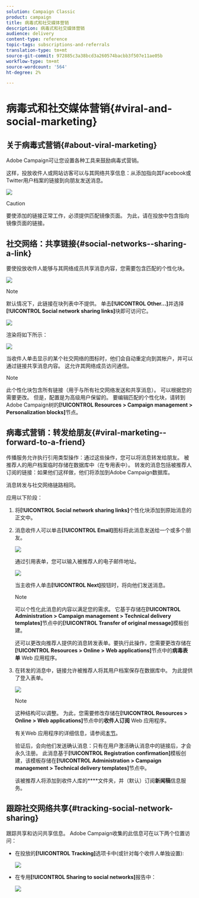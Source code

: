 ```yaml
---
solution: Campaign Classic
product: campaign
title: 病毒式和社交媒体营销
description: 病毒式和社交媒体营销
audience: delivery
content-type: reference
topic-tags: subscriptions-and-referrals
translation-type: tm+mt
source-git-commit: 972885c3a38bcd3a260574bacbb3f507e11ae05b
workflow-type: tm+mt
source-wordcount: '564'
ht-degree: 2%

---
```



# 病毒式和社交媒体营销{#viral-and-social-marketing}

## 关于病毒式营销{#about-viral-marketing}

Adobe Campaign可让您设置各种工具来鼓励病毒式营销。

这样，投放收件人或网站访客可以与其网络共享信息：从添加指向其Facebook或Twitter用户档案的链接到向朋友发送消息。

![](assets/s_ncs_user_viral_icons.png)

>[!CAUTION]
>
>要使添加的链接正常工作，必须提供匹配镜像页面。 为此，请在投放中包含指向镜像页面的链接。

## 社交网络：共享链接{#social-networks--sharing-a-link}

要使投放收件人能够与其网络成员共享消息内容，您需要包含匹配的个性化块。

![](assets/s_ncs_user_viral_add_link.png)

>[!NOTE]
>
>默认情况下，此链接在块列表中不提供。 单击&#x200B;**[!UICONTROL Other...]**&#x200B;并选择&#x200B;**[!UICONTROL Social network sharing links]**&#x200B;块即可访问它。

![](assets/s_ncs_user_viral_add_link_via_others.png)

渲染将如下所示：

![](assets/s_ncs_user_viral_add_link_rendering.png)

当收件人单击显示的某个社交网络的图标时，他们会自动重定向到其帐户，并可以通过链接共享消息内容。 这允许其网络成员访问通信。

>[!NOTE]
>
>此个性化块包含所有链接（用于与所有社交网络发送和共享消息）。 可以根据您的需要更改。 但是，配置是为高级用户保留的。 要编辑匹配的个性化块，请转到Adobe Campaign树的&#x200B;**[!UICONTROL Resources > Campaign management > Personalization blocks]**&#x200B;节点。

## 病毒式营销：转发给朋友{#viral-marketing--forward-to-a-friend}

传播服务允许执行引用类型操作：通过这些操作，您可以将消息转发给朋友。 被推荐人的用户档案临时存储在数据库中（在专用表中）。 转发的消息包括被推荐人订阅的链接：如果他们这样做，他们将添加到Adobe Campaign数据库。

消息转发与社交网络链路相同。

应用以下阶段：

1. 将&#x200B;**[!UICONTROL Social network sharing links]**&#x200B;个性化块添加到原始消息的正文中。
1. 消息收件人可以单击&#x200B;**[!UICONTROL Email]**&#x200B;图标将此消息发送给一个或多个朋友。

   ![](assets/s_ncs_user_viral_email_link.png)

   通过引用表单，您可以输入被推荐人的电子邮件地址。

   ![](assets/s_ncs_user_viral_email_msg.png)

   当主收件人单击&#x200B;**[!UICONTROL Next]**&#x200B;按钮时，将向他们发送消息。

   >[!NOTE]
   >
   >可以个性化此消息的内容以满足您的需求。 它基于存储在&#x200B;**[!UICONTROL Administration > Campaign management > Technical delivery templates]**&#x200B;节点中的&#x200B;**[!UICONTROL Transfer of original message]**&#x200B;模板创建。
   >
   >还可以更改向推荐人提供的消息转发表单。要执行此操作，您需要更改存储在&#x200B;**[!UICONTROL Resources > Online > Web applications]**&#x200B;节点中的&#x200B;**病毒表单** Web 应用程序。

1. 在转发的消息中，链接允许被推荐人将其用户档案保存在数据库中。 为此提供了登入表单。

   ![](assets/s_ncs_user_viral_create_account_form.png)

   >[!NOTE]
   >
   >这种结构可以调整。 为此，您需要修改存储在&#x200B;**[!UICONTROL Resources > Online > Web applications]**&#x200B;节点中的&#x200B;**收件人订阅** Web 应用程序。
   >
   >有关Web 应用程序的详细信息，请参阅[本节](../../web/using/about-web-applications.md)。

   验证后，会向他们发送确认消息：只有在用户激活确认消息中的链接后，才会永久注册。 此消息基于&#x200B;**[!UICONTROL Registration confirmation]**&#x200B;模板创建，该模板存储在&#x200B;**[!UICONTROL Administration > Campaign management > Technical delivery templates]**&#x200B;节点中。

   该被推荐人将添加到收件人库的&#x200B;****&#x200B;文件夹，并（默认）订阅&#x200B;**新闻稿**&#x200B;信息服务。

## 跟踪社交网络共享{#tracking-social-network-sharing}

跟踪共享和访问共享信息。 Adobe Campaign收集的此信息可在以下两个位置访问：

* 在投放的&#x200B;**[!UICONTROL Tracking]**&#x200B;选项卡中(或针对每个收件人单独设置):

   ![](assets/s_ncs_user_network_del_tracking_tab.png)

* 在专用&#x200B;**[!UICONTROL Sharing to social networks]**&#x200B;报告中：

   ![](assets/s_ncs_user_viral_report.png)

